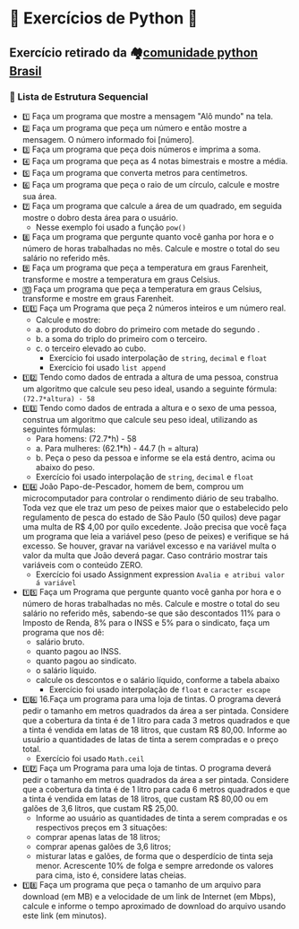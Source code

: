 # 🧠 Exercícios de Python 🐍

## Exercício retirado da 🏘️[comunidade python Brasil](https://wiki.python.org.br/EstruturaSequencial)

### 🔄 Lista de Estrutura Sequencial

- `1️⃣` Faça um programa que mostre a mensagem "Alô mundo" na tela.
- `2️⃣` Faça um programa que peça um número e então mostre a mensagem. O número informado foi [número].
- `3️⃣` Faça um programa que peça dois números e imprima a soma.
- `4️⃣` Faça um programa que peça as 4 notas bimestrais e mostre a média.
- `5️⃣` Faça um programa que converta metros para centímetros.
- `6️⃣` Faça um programa que peça o raio de um círculo, calcule e mostre
sua área.
- `7️⃣` Faça um programa que calcule a área de um quadrado, em seguida
mostre o dobro desta área para o usuário.
  - Nesse exemplo foi usado a função `pow()`
- `8️⃣` Faça um programa que pergunte quanto você ganha por hora e o número de horas trabalhadas no mês. Calcule e  mostre o total do seu salário no referido mês.
- `9️⃣` Faça um programa que peça a temperatura em graus Farenheit, transforme e mostre a temperatura em graus Celsius.
- `🔟` Faça um programa que peça a temperatura em graus Celsius, transforme e mostre em graus Farenheit.
- `1️⃣1️⃣` Faça um Programa que peça 2 números inteiros e um número real.
  - Calcule e mostre:
  - a. o produto do dobro do primeiro com metade do segundo .
  - b. a soma do triplo do primeiro com o terceiro.
  - c. o terceiro elevado ao cubo.
    - Exercício foi usado interpolação de `string`, `decimal` e `float`
    - Exercício foi usado `list append`
- `1️⃣2️⃣` Tendo como dados de entrada a altura de uma pessoa, construa um algoritmo que calcule seu peso ideal, usando a seguinte fórmula:`(72.7*altura) - 58`
- `1️⃣3️⃣` Tendo como dados de entrada a altura e o sexo de uma pessoa, construa um algoritmo que calcule seu peso ideal, utilizando as seguintes fórmulas: 
  - Para homens: (72.7*h) - 58
  - a. Para mulheres: (62.1*h) - 44.7 (h = altura)
  - b. Peça o peso da pessoa e informe se ela está dentro, acima ou abaixo do peso.
  - Exercício foi usado interpolação de `string`, `decimal` e `float`
- `1️⃣4️⃣` João Papo-de-Pescador, homem de bem, comprou um microcomputador para controlar o rendimento diário de seu trabalho. Toda vez que ele traz um peso de peixes maior que o estabelecido pelo regulamento de pesca do estado de São Paulo (50 quilos) deve
pagar uma multa de R$ 4,00 por quilo excedente. João precisa que você faça um programa que leia a variável peso (peso de peixes) e verifique se há excesso. Se houver, gravar na variável excesso e na variável multa o valor da multa que João deverá pagar. Caso contrário mostrar tais variáveis com o conteúdo ZERO.
  - Exercício foi usado Assignment expression `Avalia e atribui valor á variável`
- `1️⃣5️⃣` Faça um Programa que pergunte quanto você ganha por hora e o número de horas trabalhadas no mês. Calcule e mostre o total do seu salário no referido mês, sabendo-se que são descontados 11% para o Imposto de Renda, 8% para o INSS e 5% para o sindicato, faça um programa que nos dê:
  - salário bruto.
  - quanto pagou ao INSS.
  - quanto pagou ao sindicato.
  - o salário líquido.
  - calcule os descontos e o salário líquido, conforme a tabela abaixo
    - Exercício foi usado interpolação de `float` e `caracter escape` 
- `1️⃣6️⃣` 16.Faça um programa para uma loja de tintas. O programa deverá pedir o
tamanho em metros quadrados da área a ser pintada. Considere que a cobertura da tinta é de 1 litro para cada 3 metros quadrados e que a tinta é vendida em latas de 18 litros, que custam R$ 80,00. Informe ao usuário a quantidades de latas de tinta a serem compradas e o preço total.
    - Exercício foi usado `Math.ceil`
- `1️⃣7️⃣` Faça um Programa para uma loja de tintas. O programa deverá pedir o tamanho em metros quadrados da área a ser pintada. Considere que a cobertura da tinta é de 1 litro para cada 6 metros quadrados e que a tinta é vendida em latas de 18 litros, que custam R$ 80,00 ou em galões de 3,6 litros, que custam R$ 25,00.
  - Informe ao usuário as quantidades de tinta a serem compradas e os respectivos preços em 3 situações:
  - comprar apenas latas de 18 litros;
  - comprar apenas galões de 3,6 litros;
  - misturar latas e galões, de forma que o desperdício de tinta seja menor. Acrescente 10% de folga e sempre arredonde os valores para cima, isto é, considere latas cheias.
- `1️⃣8️⃣` Faça um programa que peça o tamanho de um arquivo para download (em MB) e a velocidade de um link de Internet (em Mbps), calcule e informe o tempo aproximado de download do arquivo usando este link (em minutos).